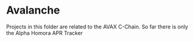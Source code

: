 # Avalanche
Projects in this folder are related to the AVAX C-Chain. So far there is only the Alpha Homora APR Tracker

##
